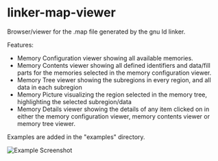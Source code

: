 linker-map-viewer
=================

Browser/viewer for the .map file generated by the gnu ld linker.

Features:
- Memory Configuration viewer showing all available memories.
- Memory Contents viewer showing all defined identifiers and data/fill parts for the memories selected in the memory configuration viewer.
- Memory Tree viewer showing the subregions in every region, and all data in each subregion
- Memory Picture visualizing the region selected in the memory tree, highlighting the selected subregion/data
- Memory Details viewer showing the details of any item clicked on in either the memory configuration viewer, memory contents viewer or memory tree viewer.

Examples are added in the "examples" directory.

![Example Screenshot](https://raw.githubusercontent.com/jpgvandijk/linker-map-viewer/master/examples/example.png)
